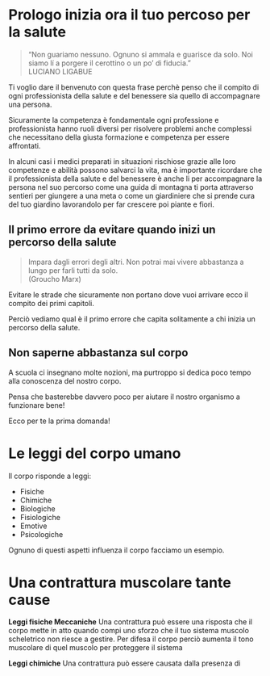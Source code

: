 
# Prologo inizia ora il tuo percoso per la salute

> “Non guariamo nessuno. Ognuno si ammala e guarisce da solo. Noi siamo lí a porgere il cerottino o un po’ di fiducia.”  
LUCIANO LIGABUE

Ti voglio dare il benvenuto con questa frase perchè penso che il compito di ogni professionista della salute e del benessere sia quello di accompagnare una persona.

Sicuramente la competenza è fondamentale ogni professione e professionista hanno ruoli diversi per risolvere problemi anche complessi che necessitano della giusta formazione e competenza per essere affrontati. 

In alcuni casi i medici preparati in situazioni rischiose grazie alle loro competenze e  abilità possono salvarci la vita, ma è importante ricordare che il professionista della salute e del benessere è anche li per accompagnare la persona nel suo percorso come una guida di montagna ti porta attraverso sentieri per giungere a una meta o come un giardiniere che si prende cura del tuo giardino lavorandolo per far crescere poi piante e fiori.


## Il primo errore da evitare  quando inizi un percorso della salute

> Impara dagli errori degli altri. Non potrai mai vivere abbastanza a lungo per farli tutti da solo.  
(Groucho Marx)

Evitare le strade che sicuramente non portano dove vuoi arrivare ecco il compito dei primi capitoli.

Perciò vediamo qual è il primo errore che  capita solitamente a chi inizia un percorso della salute.

## Non saperne abbastanza sul corpo
    
A scuola ci insegnano molte nozioni, ma purtroppo si dedica poco tempo alla conoscenza del nostro corpo.

Pensa che basterebbe davvero poco per aiutare il nostro organismo a funzionare bene! 

Ecco per te la prima domanda! 

# Le leggi del corpo umano

Il corpo risponde a leggi: 
- Fisiche
- Chimiche
- Biologiche
- Fisiologiche
- Emotive
- Psicologiche

Ognuno di questi aspetti influenza il corpo facciamo un esempio.

# Una contrattura muscolare tante cause

**Leggi fisiche Meccaniche**
Una contrattura può essere una risposta che il corpo mette in atto quando compi uno sforzo che il tuo sistema muscolo scheletrico non riesce a gestire.
Per difesa il corpo perciò aumenta il tono muscolare di quel muscolo per proteggere il sistema

**Leggi chimiche**
Una contrattura può essere causata dalla presenza di 
<!--stackedit_data:
eyJoaXN0b3J5IjpbLTEwODE1MjYyOTcsMjI1ODM3NDA4LC0xOD
A3NDMyNzI2LC03MjU1NzkyMjBdfQ==
-->